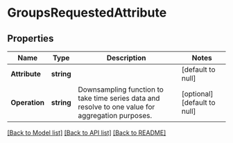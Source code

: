 # GroupsRequestedAttribute

## Properties
Name | Type | Description | Notes
------------ | ------------- | ------------- | -------------
**Attribute** | **string** |  | [default to null]
**Operation** | **string** | Downsampling function to take time series data and resolve to one value for aggregation purposes.  | [optional] [default to null]

[[Back to Model list]](../README.md#documentation-for-models) [[Back to API list]](../README.md#documentation-for-api-endpoints) [[Back to README]](../README.md)


